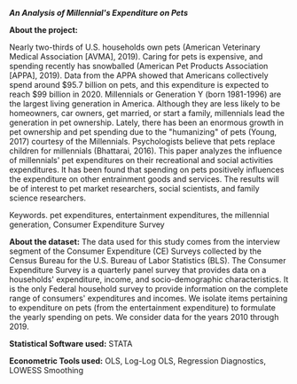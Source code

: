 ***An Analysis of Millennial's Expenditure on Pets***

**About the project:**

Nearly two-thirds of U.S. households own pets (American Veterinary Medical Association [AVMA], 2019). 
Caring for pets is expensive, and spending recently has snowballed (American Pet Products Association [APPA], 2019). 
Data from the APPA showed that Americans collectively spend around $95.7 billion on pets, and this expenditure is expected to reach $99 billion in 2020. 
Millennials or Generation Y (born 1981-1996) are the largest living generation in America. 
Although they are less likely to be homeowners, car owners, get married, or start a family, millennials lead the generation in pet ownership. 
Lately, there has been an enormous growth in pet ownership and pet spending due to the "humanizing" of pets (Young, 2017) courtesy of the Millennials. 
Psychologists believe that pets replace children for millennials (Bhattarai, 2016). 
This paper analyzes the influence of millennials' pet expenditures on their recreational and social activities expenditures. 
It has been found that spending on pets positively influences the expenditure on other entrainment goods and services. 
The results will be of interest to pet market researchers, social scientists, and family science researchers.

Keywords. pet expenditures, entertainment expenditures, the millennial generation, Consumer Expenditure Survey

**About the dataset:**
The data used for this study comes from the interview segment of the Consumer Expenditure (CE) Surveys collected by the Census Bureau for the U.S. Bureau of Labor Statistics (BLS). The Consumer Expenditure Survey is a quarterly panel survey that provides data on a households' expenditure, income, and socio-demographic characteristics. It is the only Federal household survey to provide information on the complete range of consumers' expenditures and incomes. We isolate items pertaining to expenditure on pets (from the entertainment expenditure) to formulate the yearly spending on pets. We consider data for the years 2010 through 2019. 


**Statistical Software used:**
STATA

**Econometric Tools used:**
OLS, Log-Log OLS, Regression Diagnostics, LOWESS Smoothing
